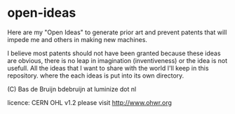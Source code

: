 open-ideas
==========

Here are my "Open Ideas" to generate prior art and prevent patents that will impede me and others in making new machines.

I believe most patents should not have been granted because these ideas are obvious, there is no leap in imagination (inventiveness) or the idea is not usefull. 
All the ideas that I want to share with the world I'll keep in this repository. where the each ideas is put into its own directory.

(C) Bas de Bruijn
bdebruijn at luminize dot nl

licence: CERN OHL v1.2
please visit http://www.ohwr.org
